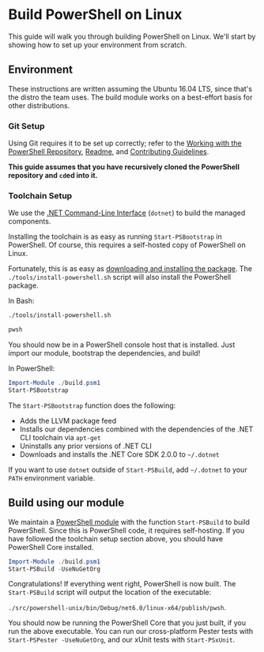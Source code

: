 # Build PowerShell on Linux

This guide will walk you through building PowerShell on Linux.
We'll start by showing how to set up your environment from scratch.

## Environment

These instructions are written assuming the Ubuntu 16.04 LTS, since that's the distro the team uses.
The build module works on a best-effort basis for other distributions.

### Git Setup

Using Git requires it to be set up correctly;
refer to the [Working with the PowerShell Repository](../git/README.md),
[Readme](../../README.md), and [Contributing Guidelines](../../.github/CONTRIBUTING.md).

**This guide assumes that you have recursively cloned the PowerShell repository and `cd`ed into it.**

### Toolchain Setup

We use the [.NET Command-Line Interface][dotnet-cli] (`dotnet`) to build the managed components.

Installing the toolchain is as easy as running `Start-PSBootstrap` in PowerShell.
Of course, this requires a self-hosted copy of PowerShell on Linux.

Fortunately, this is as easy as [downloading and installing the package](https://learn.microsoft.com/en-us/powershell/scripting/install/install-other-linux#binary-archives).
The `./tools/install-powershell.sh` script will also install the PowerShell package.

In Bash:

```sh
./tools/install-powershell.sh

pwsh
```

You should now be in a PowerShell console host that is installed.
Just import our module, bootstrap the dependencies, and build!

In PowerShell:

```powershell
Import-Module ./build.psm1
Start-PSBootstrap
```

The `Start-PSBootstrap` function does the following:

- Adds the LLVM package feed
- Installs our dependencies combined with the dependencies of the .NET CLI toolchain via `apt-get`
- Uninstalls any prior versions of .NET CLI
- Downloads and installs the .NET Core SDK 2.0.0 to `~/.dotnet`

If you want to use `dotnet` outside of `Start-PSBuild`, add `~/.dotnet` to your `PATH` environment variable.

[dotnet-cli]: https://learn.microsoft.com/dotnet/core/tools/

## Build using our module

We maintain a [PowerShell module](../../build.psm1) with the function `Start-PSBuild` to build PowerShell.
Since this is PowerShell code, it requires self-hosting.
If you have followed the toolchain setup section above, you should have PowerShell Core installed.

```powershell
Import-Module ./build.psm1
Start-PSBuild -UseNuGetOrg
```

Congratulations! If everything went right, PowerShell is now built.
The `Start-PSBuild` script will output the location of the executable:

`./src/powershell-unix/bin/Debug/net6.0/linux-x64/publish/pwsh`.

You should now be running the PowerShell Core that you just built, if you run the above executable.
You can run our cross-platform Pester tests with `Start-PSPester -UseNuGetOrg`, and our xUnit tests with `Start-PSxUnit`.
